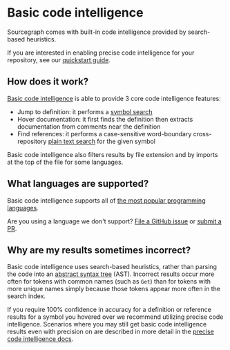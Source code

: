 # Basic code intelligence

Sourcegraph comes with built-in code intelligence provided by search-based heuristics.

If you are interested in enabling precise code intelligence for your repository, see our [quickstart guide](../lsif_quickstart.md).

## How does it work?

[Basic code intelligence](https://github.com/sourcegraph/sourcegraph-basic-code-intel) is able to provide 3 core code intelligence features:

- Jump to definition: it performs a [symbol search](../../code_search/explanations/features.md#symbol-search)
- Hover documentation: it first finds the definition then extracts documentation from comments near the definition
- Find references: it performs a case-sensitive word-boundary cross-repository [plain text search](../../code_search/explanations/features.md#powerful-flexible-queries) for the given symbol

Basic code intelligence also filters results by file extension and by imports at the top of the file for some languages.

## What languages are supported?

Basic code intelligence supports all of [the most popular programming languages](https://sourcegraph.com/extensions).

Are you using a language we don't support? [File a GitHub issue](https://github.com/sourcegraph/sourcegraph/issues/new/choose) or [submit a PR](https://github.com/sourcegraph/sourcegraph-basic-code-intel#adding-a-new-sourcegraphsourcegraph-lang-extension).

## Why are my results sometimes incorrect?

Basic code intelligence uses search-based heuristics, rather than parsing the code into an [abstract syntax tree](https://en.wikipedia.org/wiki/Abstract_syntax_tree) (AST). Incorrect results occur more often for tokens with common names (such as `Get`) than for tokens with more unique names simply because those tokens appear more often in the search index.

If you require 100% confidence in accuracy for a definition or reference results for a symbol you hovered over we recommend utilizing precise code intelligence. Scenarios where you may still get basic code intelligence results even with precision on are described in more detail in the [precise code intelligence docs](./precise_code_intelligence.md).
